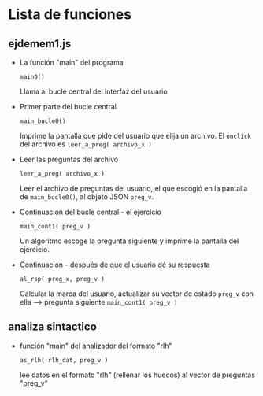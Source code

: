 # Lista de funciones

## ejdemem1.js

- La función "main" del programa  

    `main0()`

    Llama al bucle central del interfaz del usuario

- Primer parte del bucle central  

    `main_bucle0()`

    Imprime la pantalla que pide del usuario que elija
    un archivo. El `onclick` del archivo es
    `leer_a_preg( archivo_x )`

- Leer las preguntas del archivo

    `leer_a_preg( archivo_x )`

    Leer el archivo de preguntas del usuario, el que escogió
    en la pantalla de `main_bucle0()`, al objeto JSON
    `preg_v`.

- Continuación del bucle central - el ejercicio

    `main_cont1( preg_v )`

    Un algoritmo escoge la pregunta siguiente y imprime la
    pantalla del ejercicio.

- Continuación - después de que el usuario dé su respuesta

    `al_rsp( preg_x, preg_v )`

    Calcular la marca del usuario, actualizar su vector
    de estado `preg_v` con ella --> pregunta siguiente
    `main_cont1( preg_v )`

## analiza sintactico

- función "main" del analizador del formato "rlh"

    `as_rlh( rlh_dat, preg_v )`

    lee datos en el formato "rlh" (rellenar los huecos)
    al vector de preguntas "preg_v"
